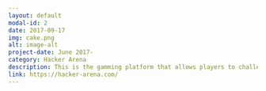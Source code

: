 ```yaml
---
layout: default
modal-id: 2
date: 2017-09-17
img: cake.png
alt: image-alt
project-date: June 2017-
category: Hacker Arena
description: This is the gamming platform that allows players to challenge each others with coding game.  Four modes are Classic Mode, Pair Mode, Code Run, and Solo Mode. Utilzed Google, Facebook and Email OAth flow to allow faster signing up. Tech Stack: React, Redux, React Router v4, Webpack, Firebase, Nightmare JS, Jest JS Eslinter.  
link: https://hacker-arena.com/
---
```

